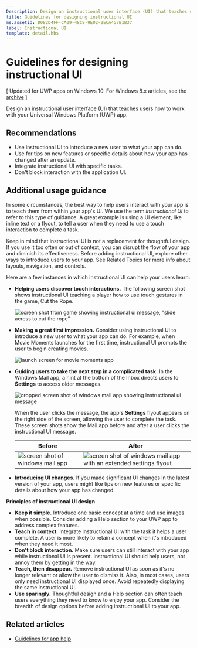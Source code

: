 ```yaml
---
Description: Design an instructional user interface (UI) that teaches users how to work with your Windows Store app.
title: Guidelines for designing instructional UI
ms.assetid: D082D4FF-CA09-48C8-9E02-2ECA457B1B37
label: Instructional UI
template: detail.hbs
---
```


# Guidelines for designing instructional UI


\[ Updated for UWP apps on Windows 10. For Windows 8.x articles, see the [archive](http://go.microsoft.com/fwlink/p/?linkid=619132) \]


Design an instructional user interface (UI) that teaches users how to work with your Universal Windows Platform (UWP) app.

## <span id="Recommendations"></span><span id="recommendations"></span><span id="RECOMMENDATIONS"></span>Recommendations


-   Use instructional UI to introduce a new user to what your app can do.
-   Use for tips on new features or specific details about how your app has changed after an update.
-   Integrate instructional UI with specific tasks.
-   Don't block interaction with the application UI.

## <span id="Additional_usage_guidance"></span><span id="additional_usage_guidance"></span><span id="ADDITIONAL_USAGE_GUIDANCE"></span>Additional usage guidance


In some circumstances, the best way to help users interact with your app is to teach them from within your app's UI. We use the term *instructional UI* to refer to this type of guidance. A great example is using a UI element, like inline text or a flyout, to tell a user when they need to use a touch interaction to complete a task.

Keep in mind that instructional UI is not a replacement for thoughtful design. If you use it too often or out of context, you can disrupt the flow of your app and diminish its effectiveness. Before adding instructional UI, explore other ways to introduce users to your app. See Related Topics for more info about layouts, navigation, and controls.

Here are a few instances in which instructional UI can help your users learn:

-   **Helping users discover touch interactions.** The following screen shot shows instructional UI teaching a player how to use touch gestures in the game, Cut the Rope.

    ![screen shot from game showing instructional ui message, "slide acress to cut the rope"](images/in-game-controls-3.png)

-   **Making a great first impression.** Consider using instructional UI to introduce a new user to what your app can do. For example, when Movie Moments launches for the first time, instructional UI prompts the user to begin creating movies.

    ![launch screen for movie moments app](images/instructional-ui-movie.png)

-   **Guiding users to take the next step in a complicated task.** In the Windows Mail app, a hint at the bottom of the Inbox directs users to **Settings** to access older messages.

    ![cropped screen shot of windows mail app showing instructional ui message](images/instructional-ui-mail-inbox.png)

    When the user clicks the message, the app's **Settings** flyout appears on the right side of the screen, allowing the user to complete the task. These screen shots show the Mail app before and after a user clicks the instructional UI message.

    | Before                                                               | After                                                                                                        |
    |----------------------------------------------------------------------|--------------------------------------------------------------------------------------------------------------|
    | ![screen shot of windows mail app](images/instructional-ui-mail.png) | ![screen shot of windows mail app with an extended settings flyout](images/instructional-ui-mail-flyout.png) |

     

-   **Introducing UI changes.** If you made significant UI changes in the latest version of your app, users might like tips on new features or specific details about how your app has changed.

**Principles of instructional UI design**

-   **Keep it simple.** Introduce one basic concept at a time and use images when possible. Consider adding a Help section to your UWP app to address complex features.
-   **Teach in context.** Integrate instructional UI with the task it helps a user complete. A user is more likely to retain a concept when it's introduced when they need it most.
-   **Don't block interaction.** Make sure users can still interact with your app while instructional UI is present. Instructional UI should help users, not annoy them by getting in the way.
-   **Teach, then disappear.** Remove instructional UI as soon as it's no longer relevant or allow the user to dismiss it. Also, in most cases, users only need instructional UI displayed once. Avoid repeatedly displaying the same instructional UI.
-   **Use sparingly.** Thoughtful design and a Help section can often teach users everything they need to know to enjoy your app. Consider the breadth of design options before adding instructional UI to your app.

## <span id="related_topics"></span>Related articles

* [Guidelines for app help](guidelines-for-app-help.md)
 

 






<!--HONumber=Mar16_HO2-->


